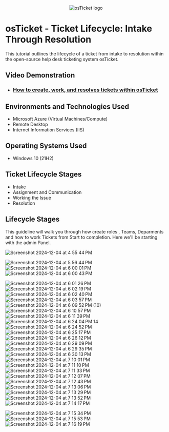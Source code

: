 <p align="center">
<img src="https://i.imgur.com/Clzj7Xs.png" alt="osTicket logo"/>
</p>

<h1>osTicket - Ticket Lifecycle: Intake Through Resolution</h1>
This tutorial outlines the lifecycle of a ticket from intake to resolution within the open-source help desk ticketing system osTicket.<br />


<h2>Video Demonstration</h2>

- ### [How to create, work, and resolves tickets within osTicket](https://www.loom.com/share/01204a7efe9e425194e37be27ae62412)

<h2>Environments and Technologies Used</h2>

- Microsoft Azure (Virtual Machines/Compute)
- Remote Desktop
- Internet Information Services (IIS)

<h2>Operating Systems Used </h2>

- Windows 10</b> (21H2)

<h2>Ticket Lifecycle Stages</h2>

- Intake
- Assignment and Communication
- Working the Issue
- Resolution

<h2>Lifecycle Stages</h2>

<p>This guideline will walk you through how create roles , Teams, Deparments and how to work Tickets from Start to completion. Here we'll be starting with the admin Panel.</p>

![Screenshot 2024-12-04 at 4 55 44 PM](https://github.com/user-attachments/assets/c06d659f-eed7-4469-b0cf-5ce9e692d5e0)

![Screenshot 2024-12-04 at 5 56 44 PM](https://github.com/user-attachments/assets/af5ae411-ceb2-4b71-880c-9a3c79984122)
![Screenshot 2024-12-04 at 6 00 01 PM](https://github.com/user-attachments/assets/5c2a312a-03b3-41e6-be2f-1e9088c90f36)
![Screenshot 2024-12-04 at 6 00 43 PM](https://github.com/user-attachments/assets/174d9d90-1739-466a-8e12-d9b0fd8d6c82)

![Screenshot 2024-12-04 at 6 01 26 PM](https://github.com/user-attachments/assets/65118e88-06e4-4874-9959-d50a49f7a000)
![Screenshot 2024-12-04 at 6 02 19 PM](https://github.com/user-attachments/assets/b9c21318-081c-4e23-a50a-d3e473c1a927)
![Screenshot 2024-12-04 at 6 02 40 PM](https://github.com/user-attachments/assets/340a0c83-a3aa-4d9e-aee6-f9b95e2cd440)
![Screenshot 2024-12-04 at 6 03 57 PM](https://github.com/user-attachments/assets/8c2b2965-4292-4ed8-b009-3bd88cc5bdc7)
![Screenshot 2024-12-04 at 6 09 52 PM](https://github.com/user-attachments/assets/921ee1d1-5750-4feb-9d21-94cb58eca67f)
(10)
![Screenshot 2024-12-04 at 6 10 57 PM](https://github.com/user-attachments/assets/1b352446-08b6-44d6-88c1-5d2974440589)
![Screenshot 2024-12-04 at 6 11 39 PM](https://github.com/user-attachments/assets/7f6ea11d-b4a6-4f57-b7b4-131af16b855e)
![Screenshot 2024-12-04 at 6 24 04 PM](https://github.com/user-attachments/assets/60baaa78-b820-4ed0-aaae-b147105c6ffa)
14
![Screenshot 2024-12-04 at 6 24 52 PM](https://github.com/user-attachments/assets/a64f94cd-9954-4fc6-89db-5a166cecb898)
![Screenshot 2024-12-04 at 6 25 17 PM](https://github.com/user-attachments/assets/3985bff1-274b-4537-8cfb-051d4306cd03)
![Screenshot 2024-12-04 at 6 26 12 PM](https://github.com/user-attachments/assets/a1401d3f-c2e7-430c-ad75-8709df1dc9b5)
![Screenshot 2024-12-04 at 6 29 09 PM](https://github.com/user-attachments/assets/d52c9a5b-7f75-480f-b7a5-f6ed7876bd07)
![Screenshot 2024-12-04 at 6 29 35 PM](https://github.com/user-attachments/assets/2b3796a4-6aed-4ada-9883-6cde1c29795d)
![Screenshot 2024-12-04 at 6 30 13 PM](https://github.com/user-attachments/assets/7cdfd27c-6195-400f-b6cf-d7bffcba9cc9)
![Screenshot 2024-12-04 at 7 10 01 PM](https://github.com/user-attachments/assets/8131e7cc-1a67-44be-8c27-df410af977fa)
![Screenshot 2024-12-04 at 7 11 10 PM](https://github.com/user-attachments/assets/4d831a7c-51e2-411e-8c0f-2ba9f490be2d)
![Screenshot 2024-12-04 at 7 11 33 PM](https://github.com/user-attachments/assets/a02ee3c6-5e13-4897-b570-cf96bc0159cb)
![Screenshot 2024-12-04 at 7 12 07 PM](https://github.com/user-attachments/assets/1189acfa-153c-42b6-b6eb-1bdb4e9adee4)
![Screenshot 2024-12-04 at 7 12 43 PM](https://github.com/user-attachments/assets/9651602b-b3de-4ef5-ab92-0a7f7f65deb3)
![Screenshot 2024-12-04 at 7 13 06 PM](https://github.com/user-attachments/assets/8b7cb627-38b8-4acf-962e-29ea3cd01c74)
![Screenshot 2024-12-04 at 7 13 29 PM](https://github.com/user-attachments/assets/8c360ddb-1179-494c-a90e-032a60d1b8ea)
![Screenshot 2024-12-04 at 7 13 52 PM](https://github.com/user-attachments/assets/971e2f0d-9067-4d5e-9d0e-c9883e9bd311)
![Screenshot 2024-12-04 at 7 14 17 PM](https://github.com/user-attachments/assets/8caa89a7-54ab-4fd3-a92f-dbf3d3ee2cf7)

![Screenshot 2024-12-04 at 7 15 34 PM](https://github.com/user-attachments/assets/4248a8e7-b626-4fa1-b5c0-64b7e5158698)
![Screenshot 2024-12-04 at 7 15 53 PM](https://github.com/user-attachments/assets/f7ee005e-8668-4b0d-99fa-9823f7d8bd4e)
![Screenshot 2024-12-04 at 7 16 19 PM](https://github.com/user-attachments/assets/83fe6ec9-3406-4d4c-88d8-a612697e9ea1)







